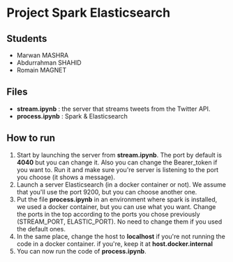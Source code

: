 # Project Spark Elasticsearch

## Students
- Marwan MASHRA 
- Abdurrahman SHAHID 
- Romain MAGNET

## Files
* <b>stream.ipynb</b> : the server that streams tweets from the Twitter API.
* <b>process.ipynb</b> : Spark & Elasticsearch

## How to run
1) Start by launching the server from <b>stream.ipynb</b>. The port by default is <b>4040</b> but you can change it. Also you can change the Bearer_token if you want to. Run it and make sure you're server is listening to the port you choose (it shows a message).
2) Launch a server Elasticsearch (in a docker container or not). We assume that you'll use the port 9200, but you can choose another one.
3) Put the file <b>process.ipynb</b> in an environment where spark is installed, we used a docker container, but you can use what you want. Change the ports in the top according to the ports you chose previously (STREAM_PORT, ELASTIC_PORT). No need to change them if you used the default ones.
4) In the same place, change the host to <b>localhost</b> if you're not running the code in a docker container. if you're, keep it at <b>host.docker.internal</b>
5) You can now run the code of <b>process.ipynb</b>.
